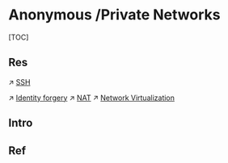# Anonymous /Private Networks

[TOC]



## Res
↗ [SSH](../🏇%20Network%20Security%20Basics%20&%20Protocols/📱%20Application%20Layer%20Security/SSH/SSH.md)


↗ [Identity forgery](../../../🗺%20CS_Overview/This%20is%20X/😅%20This%20is%20Internet/Internet%20Identity/Identity%20forgery.md)
↗ [NAT](../../../🔑%20CS_Core/🏎️%20Computer%20Networking/📌%20Computer%20Networking%20Basics/0x05%20Network%20Layer/MiddleBoxes/NAT/NAT.md)
↗ [Network Virtualization](../../../🔑%20CS_Core/🏎️%20Computer%20Networking/👰🏻‍♂️%20Network%20Virtualization/Network%20Virtualization.md)



## Intro


## Ref

